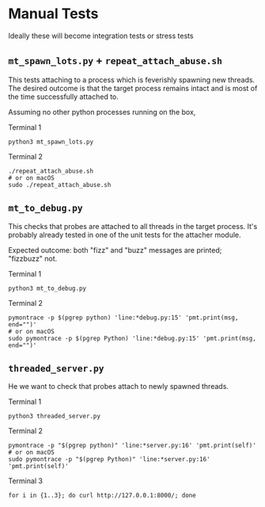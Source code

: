 # Manual Tests

Ideally these will become integration tests or stress tests

## `mt_spawn_lots.py` + `repeat_attach_abuse.sh`

This tests attaching to a process which is feverishly spawning new threads.
The desired outcome is that the target process remains intact and is most of
the time successfully attached to.

Assuming no other python processes running on the box,

Terminal 1

    python3 mt_spawn_lots.py

Terminal 2

    ./repeat_attach_abuse.sh
    # or on macOS
    sudo ./repeat_attach_abuse.sh


## `mt_to_debug.py`

This checks that probes are attached to all threads in the target process.
It's probably already tested in one of the unit tests for the attacher module.

Expected outcome: both "fizz" and "buzz" messages are printed; "fizzbuzz" not.

Terminal 1

    python3 mt_to_debug.py

Terminal 2

    pymontrace -p $(pgrep python) 'line:*debug.py:15' 'pmt.print(msg, end="")'
    # or on macOS
    sudo pymontrace -p $(pgrep Python) 'line:*debug.py:15' 'pmt.print(msg, end="")'


## `threaded_server.py`

He we want to check that probes attach to newly spawned threads.

Terminal 1

    python3 threaded_server.py

Terminal 2

    pymontrace -p "$(pgrep python)" 'line:*server.py:16' 'pmt.print(self)'
    # or on macOS
    sudo pymontrace -p "$(pgrep Python)" 'line:*server.py:16' 'pmt.print(self)'

Terminal 3

    for i in {1..3}; do curl http://127.0.0.1:8000/; done
